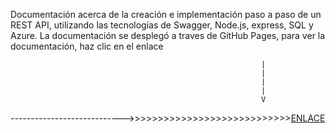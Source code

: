 Documentación acerca de la creación e implementación paso a paso de un REST API, utilizando las tecnologías de Swagger, Node.js, express, SQL y Azure.
La documentación se desplegó a traves de GitHub Pages, para ver la documentación, haz clic en el enlace

                                                            |
                                                            |
                                                            |
                                                            |
                                                            V
---------------------------->>>>>>>>>>>>>>>>>>>>>>>>>>>>[ENLACE](https://robertoperedo.github.io/REST_API/)
